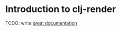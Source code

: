 # Introduction to clj-render

TODO: write [great documentation](http://jacobian.org/writing/what-to-write/)
